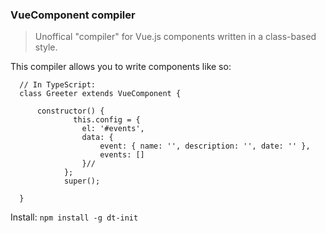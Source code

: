 ### VueComponent compiler
<!--[![Build Status](https://travis-ci.org/stpettersens/dt-init.png?branch=master)](https://travis-ci.org/stpettersens/dt-init)
[![npm version](https://badge.fury.io/js/dt-init.svg)](http://npmjs.org/package/dt-init)
[![Dependency Status](https://david-dm.org/stpettersens/dt-init.png?theme=shields.io)](https://david-dm.org/stpettersens/dt-init) [![Development Dependency Status](https://david-dm.org/stpettersens/dt-init/dev-status.png?theme=shields.io)](https://david-dm.org/stpettersens/dt-init#info=devDependencies)-->

> Unoffical "compiler" for Vue.js components written in a class-based style.

This compiler allows you to write components like so:

      // In TypeScript:
      class Greeter extends VueComponent {
          
          constructor() {
                  this.config = {
                    el: '#events',
                    data: { 
                        event: { name: '', description: '', date: '' },
                        events: []
                    }//
                };
                super();
          
      }

Install: `npm install -g dt-init`
